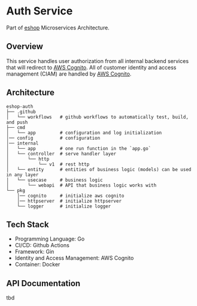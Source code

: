 # Auth Service
Part of [eshop](https://github.com/idoyudha/eshop) Microservices Architecture.

## Overview
This service handles user authorization from all internal backend services that will redirect to [AWS Cognito](https://aws.amazon.com/cognito/). All of customer identity and access management (CIAM) are handled by [AWS Cognito](https://aws.amazon.com/cognito/).

## Architecture
```
eshop-auth
├── .github
│   └── workflows   # github workflows to automatically test, build, and push
├── cmd
│   └── app         # configuration and log initialization
│── config          # configuration
│── internal   
│   └── app         # one run function in the `app.go`
│   └── controller  # serve handler layer
│       └── http    
│           └── v1  # rest http
│   └── entity      # entities of business logic (models) can be used in any layer
│   └── usecase     # business logic
│       └── webapi  # API that business logic works with
└── pkg
    │── cognito     # initialize aws cognito
    │── httpserver  # initialize httpserver
    └── logger      # initialize logger
```

## Tech Stack
- Programming Language: Go
- CI/CD: Github Actions
- Framework: Gin
- Identity and Access Management: AWS Cognito
- Container: Docker

## API Documentation
tbd